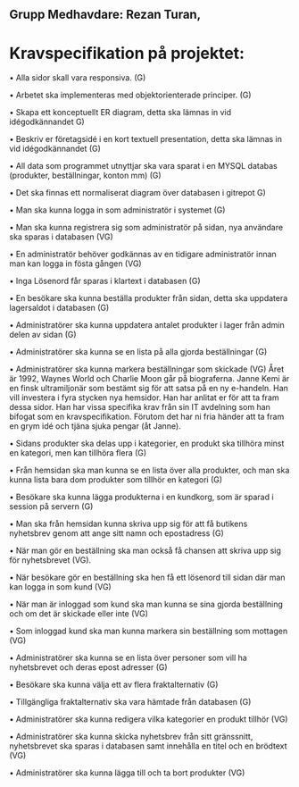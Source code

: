 ## Grupp Medhavdare: Rezan Turan,

# Kravspecifikation på projektet:

• Alla sidor skall vara responsiva. (G)

• Arbetet ska implementeras med objektorienterade principer. (G)

• Skapa ett konceptuellt ER diagram, detta ska lämnas in vid idégodkännandet G)

• Beskriv er företagsidé i en kort textuell presentation, detta ska lämnas in vid
idégodkännandet (G)

• All data som programmet utnyttjar ska vara sparat i en MYSQL databas (produkter,
beställningar, konton mm) (G)

• Det ska finnas ett normaliserat diagram över databasen i gitrepot G)

• Man ska kunna logga in som administratör i systemet (G)

• Man ska kunna registrera sig som administratör på sidan, nya användare ska sparas i
databasen (VG)

• En administratör behöver godkännas av en tidigare administratör innan man kan logga
in fösta gången (VG)

• Inga Lösenord får sparas i klartext i databasen (G)

• En besökare ska kunna beställa produkter från sidan, detta ska uppdatera lagersaldot i
databasen (G)

• Administratörer ska kunna uppdatera antalet produkter i lager från admin delen av sidan
(G)

• Administratörer ska kunna se en lista på alla gjorda beställningar (G)

• Administratörer ska kunna markera beställningar som skickade (VG)
Året är 1992, Waynes World och Charlie Moon går på biograferna. Janne Kemi är en
finsk ultramiljonär som bestämt sig för att satsa på en ny e-handeln. Han vill investera
i fyra stycken nya hemsidor. Han har anlitat er för att ta fram dessa sidor.
Han har vissa specifika krav från sin IT avdelning som han bifogat som en
kravspecifikation. Förutom det har ni fria händer att ta fram en grym idé och tjäna
sjuka pengar (åt Janne).

• Sidans produkter ska delas upp i kategorier, en produkt ska tillhöra minst en kategori,
men kan tillhöra flera (G)

• Från hemsidan ska man kunna se en lista över alla produkter, och man ska kunna lista
bara dom produkter som tillhör en kategori (G)

• Besökare ska kunna lägga produkterna i en kundkorg, som är sparad i session på
servern (G)

• Man ska från hemsidan kunna skriva upp sig för att få butikens nyhetsbrev genom att
ange sitt namn och epostadress (G)

• När man gör en beställning ska man också få chansen att skriva upp sig för
nyhetsbrevet (VG).

• När besökare gör en beställning ska hen få ett lösenord till sidan där man kan logga in
som kund (VG)

• När man är inloggad som kund ska man kunna se sina gjorda beställning och om det är
skickade eller inte (VG)

• Som inloggad kund ska man kunna markera sin beställning som mottagen (VG)

• Administratörer ska kunna se en lista över personer som vill ha nyhetsbrevet och deras
epost adresser (G)

• Besökare ska kunna välja ett av flera fraktalternativ (G)

• Tillgängliga fraktalternativ ska vara hämtade från databasen (G)

• Administratörer ska kunna redigera vilka kategorier en produkt tillhör (VG)

• Administratörer ska kunna skicka nyhetsbrev från sitt gränssnitt, nyhetsbrevet ska
sparas i databasen samt innehålla en titel och en brödtext (VG)

• Administratörer ska kunna lägga till och ta bort produkter (VG) 
